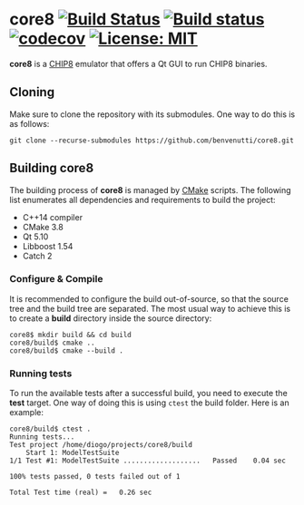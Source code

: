 # core8 [![Build Status](https://travis-ci.org/benvenutti/core8.svg?branch=master)](https://travis-ci.org/benvenutti/core8) [![Build status](https://ci.appveyor.com/api/projects/status/k4ci4ocbxed2xufo/branch/master?svg=true)](https://ci.appveyor.com/project/benvenutti/core8/branch/master) [![codecov](https://codecov.io/gh/benvenutti/core8/branch/master/graph/badge.svg)](https://codecov.io/gh/benvenutti/core8) [![License: MIT](https://img.shields.io/badge/License-MIT-yellow.svg)](https://opensource.org/licenses/MIT)

**core8** is a [CHIP8](https://en.wikipedia.org/wiki/CHIP-8) emulator that offers a Qt GUI to run CHIP8 binaries.

## Cloning

Make sure to clone the repository with its submodules. One way to do this is as follows:

```shh
git clone --recurse-submodules https://github.com/benvenutti/core8.git
```

## Building core8

The building process of **core8** is managed by [CMake](https://cmake.org/) scripts. The following list enumerates all dependencies and requirements to build the project:

- C++14 compiler
- CMake 3.8
- Qt 5.10
- Libboost 1.54
- Catch 2

### Configure & Compile

It is recommended to configure the build out-of-source, so that the source tree and the build tree are separated. The most usual way to achieve this is to create a **build** directory inside the source directory:

```shh
core8$ mkdir build && cd build
core8/build$ cmake ..
core8/build$ cmake --build .
```

### Running tests

To run the available tests after a successful build, you need to execute the **test** target. One way of doing this is using `ctest` the build folder. Here is an example:

```shh
core8/build$ ctest .
Running tests...
Test project /home/diogo/projects/core8/build
    Start 1: ModelTestSuite
1/1 Test #1: ModelTestSuite ...................   Passed    0.04 sec

100% tests passed, 0 tests failed out of 1

Total Test time (real) =   0.26 sec
```
